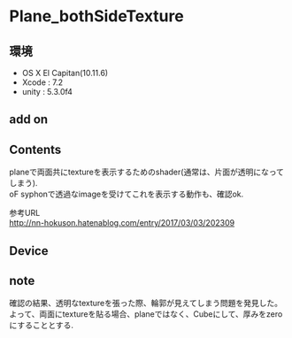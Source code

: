 # Plane_bothSideTexture #

## 環境 ##
*	OS X El Capitan(10.11.6)
*	Xcode : 7.2
*	unity : 5.3.0f4

## add on ##

## Contents ##
planeで両面共にtextureを表示するためのshader(通常は、片面が透明になってしまう).  
oF syphonで透過なimageを受けてこれを表示する動作も、確認ok.  

参考URL  
http://nn-hokuson.hatenablog.com/entry/2017/03/03/202309  

## Device ##

## note ##
確認の結果、透明なtextureを張った際、輪郭が見えてしまう問題を発見した。
よって、両面にtextureを貼る場合、planeではなく、Cubeにして、厚みをzeroにすることとする.





